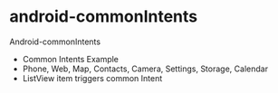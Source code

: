 # android-commonIntents

Android-commonIntents

- Common Intents Example
- Phone, Web, Map, Contacts, Camera, Settings, Storage, Calendar
- ListView item triggers common Intent
